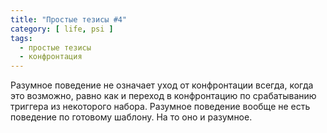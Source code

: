 ```yaml
---
title: "Простые тезисы #4"
category: [ life, psi ]
tags:
  - простые тезисы
  - конфронтация
---
```

Разумное поведение не означает уход от конфронтации всегда, когда это возможно, равно как и переход
в конфронтацию по срабатыванию триггера из некоторого набора. Разумное поведение вообще не есть
поведение по готовому шаблону. На то оно и разумное.
